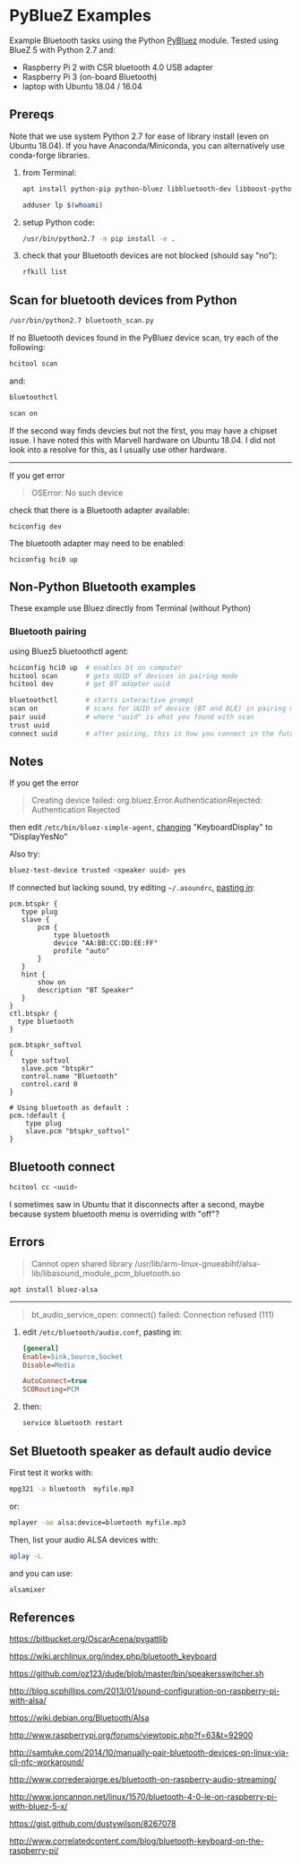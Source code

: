 # PyBlueZ Examples

Example Bluetooth tasks using the Python
[PyBluez](https://pybluez.github.io/) 
module. Tested using BlueZ 5 with Python 2.7 and:

-   Raspberry Pi 2 with CSR bluetooth 4.0 USB adapter
-   Raspberry Pi 3 (on-board Bluetooth)
-   laptop with Ubuntu 18.04 / 16.04


## Prereqs

Note that we use system Python 2.7 for ease of library install (even on Ubuntu 18.04). 
If you have Anaconda/Miniconda, you can alternatively use conda-forge libraries.

1. from Terminal:
   ```sh
   apt install python-pip python-bluez libbluetooth-dev libboost-python-dev libboost-thread-dev libglib2.0-dev bluez bluez-hcidump

   adduser lp $(whoami)
   ```
2. setup Python code:
   ```sh
   /usr/bin/python2.7 -m pip install -e .
   ```
3. check that your Bluetooth devices are not blocked (should say "no"):
   ```sh
   rfkill list
   ```


## Scan for bluetooth devices from Python
```sh
/usr/bin/python2.7 bluetooth_scan.py
```

If no Bluetooth devices found in the PyBluez device scan, try each of
the following:
```sh
hcitool scan
```
and:
```sh
bluetoothctl

scan on
```

If the second way finds devcies but not the first, you may have a chipset issue. 
I have noted this with Marvell hardware on Ubuntu 18.04.
I did not look into a resolve for this, as I usually use other hardware.

---

If you get error

> OSError: No such device

check that there is a Bluetooth adapter available:

    hciconfig dev    

The bluetooth adapter may need to be enabled:

    hciconfig hci0 up

## Non-Python Bluetooth examples

These example use Bluez directly from Terminal (without Python)

### Bluetooth pairing

using Bluez5 bluetoothctl agent:
```sh
hciconfig hci0 up  # enables bt on computer
hcitool scan       # gets UUID of devices in pairing mode
hcitool dev        # get BT adapter uuid

bluetoothctl       # starts interactive prompt
scan on            # scans for UUID of device (BT and BLE) in pairing mode
pair uuid          # where "uuid" is what you found with scan 
trust uuid
connect uuid       # after pairing, this is how you connect in the future
```

## Notes

If you get the error

> Creating device failed: org.bluez.Error.AuthenticationRejected:
> Authentication Rejected

then edit `/etc/bin/bluez-simple-agent`,
[changing](http://www.wolfteck.com/projects/raspi/iphone/)
"KeyboardDisplay" to "DisplayYesNo"

Also try:
```sh
bluez-test-device trusted <speaker uuid> yes
```

If connected but lacking sound, try editing `~/.asoundrc`, 
[pasting in](https://bugs.debian.org/cgi-bin/bugreport.cgi?bug=570468):

```
pcm.btspkr {
   type plug
   slave {
       pcm {
           type bluetooth
           device "AA:BB:CC:DD:EE:FF"
           profile "auto"
       }   
   }   
   hint {
       show on
       description "BT Speaker"
   }   
}
ctl.btspkr {
  type bluetooth
}  

pcm.btspkr_softvol
{
   type softvol
   slave.pcm "btspkr"
   control.name "Bluetooth"
   control.card 0
}

# Using bluetooth as default : 
pcm.!default {
    type plug
    slave.pcm "btspkr_softvol"
}
```

## Bluetooth connect

```sh
hcitool cc <uuid>
```

I sometimes saw in Ubuntu that it disconnects after a second, maybe
because system bluetooth menu is overriding with "off"?

## Errors

> Cannot open shared library
> /usr/lib/arm-linux-gnueabihf/alsa-lib/libasound_module_pcm_bluetooth.so

    apt install bluez-alsa

---

> bt_audio_service_open: connect() failed: Connection refused (111)

1. edit `/etc/bluetooth/audio.conf`, pasting in:
   ```ini
   [general]
   Enable=Sink,Source,Socket
   Disable=Media

   AutoConnect=true
   SCORouting=PCM
   ```
2. then:
   ```sh
   service bluetooth restart
   ```
   
## Set Bluetooth speaker as default audio device

First test it works with:
```sh
mpg321 -a bluetooth  myfile.mp3
```
or:
```sh
mplayer -ao alsa:device=bluetooth myfile.mp3
```
Then, list your audio ALSA devices with:
```sh
aplay -L
```
and you can use:
```sh
alsamixer
```

## References

<https://bitbucket.org/OscarAcena/pygattlib>

<https://wiki.archlinux.org/index.php/bluetooth_keyboard>

<https://github.com/oz123/dude/blob/master/bin/speakersswitcher.sh>

<http://blog.scphillips.com/2013/01/sound-configuration-on-raspberry-pi-with-alsa/>

<https://wiki.debian.org/Bluetooth/Alsa>

<http://www.raspberrypi.org/forums/viewtopic.php?f=63&t=92900>

<http://samtuke.com/2014/10/manually-pair-bluetooth-devices-on-linux-via-cli-nfc-workaround/>

<http://www.correderajorge.es/bluetooth-on-raspberry-audio-streaming/>

<http://www.ioncannon.net/linux/1570/bluetooth-4-0-le-on-raspberry-pi-with-bluez-5-x/>

<https://gist.github.com/dustywilson/8267078>

<http://www.correlatedcontent.com/blog/bluetooth-keyboard-on-the-raspberry-pi/>
